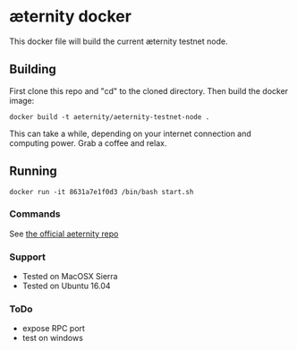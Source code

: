 # æternity docker
This docker file will build the current æternity testnet node. 

## Building
First clone this repo and "cd" to the cloned directory. Then build the docker image:
```
docker build -t aeternity/aeternity-testnet-node .
```
This can take a while, depending on your internet connection and computing power. Grab a coffee and relax.

## Running
```
docker run -it 8631a7e1f0d3 /bin/bash start.sh
```

### Commands
See [the official aeternity repo](https://github.com/aeternity/testnet)

### Support
- Tested on MacOSX Sierra
- Tested on Ubuntu 16.04

### ToDo
- expose RPC port
- test on windows
